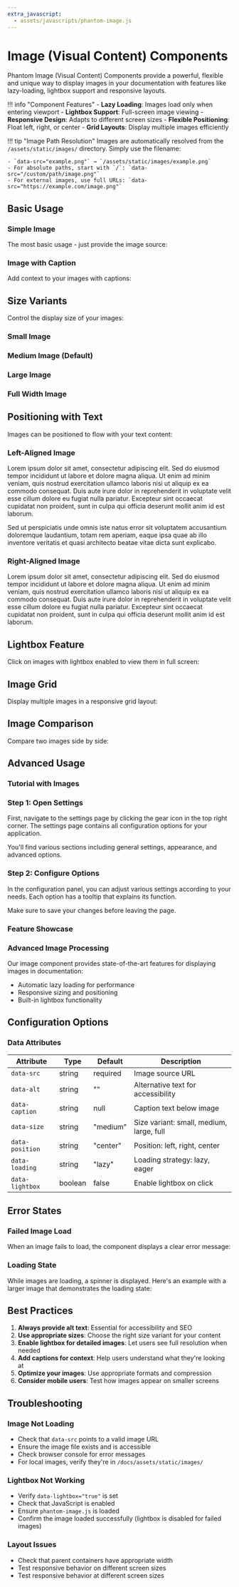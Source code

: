 ```yaml
---
extra_javascript:
  - assets/javascripts/phantom-image.js
---
```


# Image (Visual Content) Components

Phantom Image (Visual Content) Components provide a powerful, flexible and unique way to display images in your documentation with features like lazy-loading, lightbox support and responsive layouts.

!!! info "Component Features"
    - **Lazy Loading**: Images load only when entering viewport
    - **Lightbox Support**: Full-screen image viewing
    - **Responsive Design**: Adapts to different screen sizes
    - **Flexible Positioning**: Float left, right, or center
    - **Grid Layouts**: Display multiple images efficiently

!!! tip "Image Path Resolution"
    Images are automatically resolved from the `/assets/static/images/` directory. Simply use the filename:
    
    - `data-src="example.png"` → `/assets/static/images/example.png`
    - For absolute paths, start with `/`: `data-src="/custom/path/image.png"`
    - For external images, use full URLs: `data-src="https://example.com/image.png"`

## Basic Usage

### Simple Image

The most basic usage - just provide the image source:

<div class="phantom-image-container" 
     data-src="phantom-logo.jpg"
     data-alt="Phantom Documentation Kit Logo">
</div>

### Image with Caption

Add context to your images with captions:

<div class="phantom-image-container" 
     data-src="example-2.jpg"
     data-alt="Image with caption example"
     data-caption="This is an example image with a descriptive caption">
</div>

## Size Variants

Control the display size of your images:

### Small Image

<div class="phantom-image-container" 
     data-src="phantom-logo.jpg"
     data-alt="Small size example"
     data-size="small"
     data-caption="Small size (max-width: 300px)">
</div>

### Medium Image (Default)

<div class="phantom-image-container" 
     data-src="example-2.jpg"
     data-alt="Medium size example"
     data-size="medium"
     data-caption="Medium size (max-width: 600px)">
</div>

### Large Image

<div class="phantom-image-container" 
     data-src="example-3.jpg"
     data-alt="Large size example"
     data-size="large"
     data-caption="Large size (max-width: 900px)">
</div>

### Full Width Image

<div class="phantom-image-container" 
     data-src="og-image.jpg"
     data-alt="Full width example"
     data-size="full"
     data-caption="Full width image">
</div>

## Positioning with Text

Images can be positioned to flow with your text content:

### Left-Aligned Image

<div class="phantom-image-container" 
     data-src="phantom-logo.jpg"
     data-alt="Left-aligned image"
     data-size="small"
     data-position="left">
</div>

Lorem ipsum dolor sit amet, consectetur adipiscing elit. Sed do eiusmod tempor incididunt ut labore et dolore magna aliqua. Ut enim ad minim veniam, quis nostrud exercitation ullamco laboris nisi ut aliquip ex ea commodo consequat. Duis aute irure dolor in reprehenderit in voluptate velit esse cillum dolore eu fugiat nulla pariatur. Excepteur sint occaecat cupidatat non proident, sunt in culpa qui officia deserunt mollit anim id est laborum.

Sed ut perspiciatis unde omnis iste natus error sit voluptatem accusantium doloremque laudantium, totam rem aperiam, eaque ipsa quae ab illo inventore veritatis et quasi architecto beatae vitae dicta sunt explicabo.

<div class="phantom-clear"></div>

### Right-Aligned Image

<div class="phantom-image-container" 
     data-src="phantom-logo.jpg"
     data-alt="Right-aligned image"
     data-size="small"
     data-position="right"
     data-caption="Floating right">
</div>

Lorem ipsum dolor sit amet, consectetur adipiscing elit. Sed do eiusmod tempor incididunt ut labore et dolore magna aliqua. Ut enim ad minim veniam, quis nostrud exercitation ullamco laboris nisi ut aliquip ex ea commodo consequat. Duis aute irure dolor in reprehenderit in voluptate velit esse cillum dolore eu fugiat nulla pariatur. Excepteur sint occaecat cupidatat non proident, sunt in culpa qui officia deserunt mollit anim id est laborum.

<div class="phantom-clear"></div>

## Lightbox Feature

Click on images with lightbox enabled to view them in full screen:

<div class="phantom-image-container" 
     data-src="og-image.jpg"
     data-alt="Lightbox example"
     data-caption="Click image to open in lightbox"
     data-size="medium"
     data-lightbox="true">
</div>

## Image Grid

Display multiple images in a responsive grid layout:

<div class="phantom-image-grid">
  <div class="phantom-image-container" 
       data-src="example-1.jpg"
       data-alt="Grid image 1"
       data-caption="First image"
       data-lightbox="true">
  </div>
  <div class="phantom-image-container" 
       data-src="example-2.jpg"
       data-alt="Grid image 2"
       data-caption="Second image"
       data-lightbox="true">
  </div>
  <div class="phantom-image-container" 
       data-src="example-3.jpg"
       data-alt="Grid image 3"
       data-caption="Third image"
       data-lightbox="true">
  </div>
  <div class="phantom-image-container" 
       data-src="og-image.jpg"
       data-alt="Grid image 4"
       data-caption="Fourth image"
       data-lightbox="true">
  </div>
</div>

## Image Comparison

Compare two images side by side:

<div class="phantom-image-comparison">
  <div class="phantom-image-container" 
       data-src="phantom-logo.jpg"
       data-alt="Before state"
       data-caption="Before optimization">
  </div>
  <div class="phantom-image-container" 
       data-src="og-image.jpg"
       data-alt="After state"
       data-caption="After optimization">
  </div>
</div>

## Advanced Usage

### Tutorial with Images

<div class="phantom-tutorial-step">
  <h3>Step 1: Open Settings</h3>
  <div class="phantom-image-container" 
       data-src="example-1.jpg"
       data-alt="Settings screen"
       data-size="small"
       data-position="right">
  </div>
  <p>First, navigate to the settings page by clicking the gear icon in the top right corner. The settings page contains all configuration options for your application.</p>
  <p>You'll find various sections including general settings, appearance, and advanced options.</p>
</div>

<div class="phantom-clear"></div>

<div class="phantom-tutorial-step">
  <h3>Step 2: Configure Options</h3>
  <div class="phantom-image-container" 
       data-src="example-2.jpg"
       data-alt="Configuration panel"
       data-size="small"
       data-position="left">
  </div>
  <p>In the configuration panel, you can adjust various settings according to your needs. Each option has a tooltip that explains its function.</p>
  <p>Make sure to save your changes before leaving the page.</p>
</div>

<div class="phantom-clear"></div>

### Feature Showcase

<div class="phantom-feature-showcase">
  <div class="phantom-image-container" 
       data-src="phantom-logo.jpg"
       data-alt="Feature icon"
       data-size="small">
  </div>
  <div class="feature-content">
    <h3>Advanced Image Processing</h3>
    <p>Our image component provides state-of-the-art features for displaying images in documentation:</p>
    <ul>
      <li>Automatic lazy loading for performance</li>
      <li>Responsive sizing and positioning</li>
      <li>Built-in lightbox functionality</li>
    </ul>
  </div>
</div>

## Configuration Options

### Data Attributes

| Attribute       | Type    | Default  | Description                              |
|-----------------|---------|----------|------------------------------------------|
| `data-src`      | string  | required | Image source URL                         |
| `data-alt`      | string  | ""       | Alternative text for accessibility       |
| `data-caption`  | string  | null     | Caption text below image                 |
| `data-size`     | string  | "medium" | Size variant: small, medium, large, full |
| `data-position` | string  | "center" | Position: left, right, center            |
| `data-loading`  | string  | "lazy"   | Loading strategy: lazy, eager            |
| `data-lightbox` | boolean | false    | Enable lightbox on click                 |

## Error States

### Failed Image Load

When an image fails to load, the component displays a clear error message:

<div class="phantom-image-container" 
     data-src="non-existent-image.jpg"
     data-alt="Failed load example"
     data-caption="This caption won't appear when image fails">
</div>

### Loading State

While images are loading, a spinner is displayed. Here's an example with a larger image that demonstrates the loading state:

<div class="phantom-image-container" 
     data-src="https://picsum.photos/1920/1080?random=1"
     data-alt="Large image demonstrating loading state"
     data-caption="This large image shows the loading spinner while downloading"
     data-size="large">
</div>

## Best Practices

1. **Always provide alt text**: Essential for accessibility and SEO
2. **Use appropriate sizes**: Choose the right size variant for your content
3. **Enable lightbox for detailed images**: Let users see full resolution when needed
4. **Add captions for context**: Help users understand what they're looking at
5. **Optimize your images**: Use appropriate formats and compression
6. **Consider mobile users**: Test how images appear on smaller screens

## Troubleshooting

### Image Not Loading

- Check that `data-src` points to a valid image URL
- Ensure the image file exists and is accessible
- Check browser console for error messages
- For local images, verify they're in `/docs/assets/static/images/`

### Lightbox Not Working

- Verify `data-lightbox="true"` is set
- Check that JavaScript is enabled
- Ensure `phantom-image.js` is loaded
- Confirm the image loaded successfully (lightbox is disabled for failed images)

### Layout Issues

- Check that parent containers have appropriate width
- Test responsive behavior on different screen sizes
- Test responsive behavior at different screen sizes